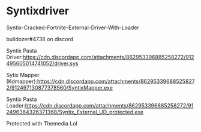# Syntixdriver
Syntix-Cracked-Fortnite-External-Driver-With-Loader

bulldozer#4738 on discord

Syntix Pasta Driver:https://cdn.discordapp.com/attachments/862953396885258272/912495605014741052/driver.sys

Sytix Mapper (Kdmapper):https://cdn.discordapp.com/attachments/862953396885258272/912497130877378560/SyntixMapper.exe

Syntix Pasta Loader:https://cdn.discordapp.com/attachments/862953396885258272/912496364326371368/Syntix_External_UD_protected.exe

Protected with Themedia Lol 

